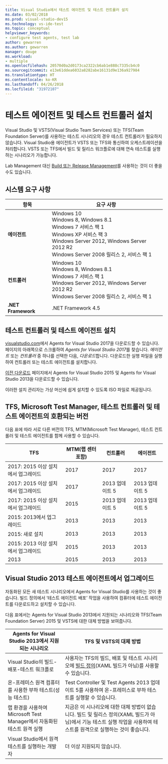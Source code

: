 ```yaml
---
title: Visual Studio에서 테스트 에이전트 및 테스트 컨트롤러 설치
ms.date: 03/02/2018
ms.prod: visual-studio-dev15
ms.technology: vs-ide-test
ms.topic: conceptual
helpviewer_keywords:
- configure test agents, test lab
author: gewarren
ms.author: gewarren
manager: douge
ms.workload:
- multiple
ms.openlocfilehash: 20570d0a2d0173ca2322cb6ab1e888c7335cb4c0
ms.sourcegitcommit: e13e61ddea6032a8282abe16131d9e136a927984
ms.translationtype: HT
ms.contentlocale: ko-KR
ms.lasthandoff: 04/26/2018
ms.locfileid: "31972107"
---
```

# <a name="install-test-agents-and-test-controllers"></a>테스트 에이전트 및 테스트 컨트롤러 설치

Visual Studio 및 VSTS(Visual Studio Team Services) 또는 TFS(Team Foundation Server)를 사용하는 테스트 시나리오의 경우 테스트 컨트롤러가 필요하지 않습니다. Visual Studio용 에이전트가 VSTS 또는 TFS와 통신하여 오케스트레이션을 처리합니다. VSTS 또는 TFS에서 빌드 및 릴리스 워크플로에 대해 연속 테스트를 실행하는 시나리오가 가능합니다.

Lab Management 대신 [Build 또는 Release Management](use-build-or-rm-instead-of-lab-management.md)를 사용하는 것이 더 좋을 수도 있습니다.

## <a name="system-requirements"></a>시스템 요구 사항

| 항목 | 요구 사항 |
| ---- | ------------ |
| **에이전트** | Windows 10<br />Windows 8, Windows 8.1<br />Windows 7 서비스 팩 1<br />Windows XP 서비스 팩 3<br />Windows Server 2012, Windows Server 2012 R2<br />Windows Server 2008 릴리스 2, 서비스 팩 1 |
| **컨트롤러** | Windows 10<br />Windows 8, Windows 8.1<br />Windows 7 서비스 팩 1<br />Windows Server 2012, Windows Server 2012 R2<br />Windows Server 2008 릴리스 2, 서비스 팩 1 |
| **.NET Framework** | .NET Framework 4.5 |

## <a name="install-the-test-controller-and-test-agents"></a>테스트 컨트롤러 및 테스트 에이전트 설치

[visualstudio.com](https://www.visualstudio.com/downloads/?q=agents)에서 Agents for Visual Studio 2017을 다운로드할 수 있습니다. 페이지의 아래쪽으로 스크롤하여 *Agents for Visual Studio 2017*를 찾습니다. *에이전트* 또는 *컨트롤러* 중 하나를 선택한 다음, *다운로드*합니다. 다운로드한 실행 파일을 실행하여 컨트롤러 또는 테스트 에이전트를 설치합니다.

[이전 다운로드](https://www.visualstudio.com/vs/older-downloads/) 페이지에서 Agents for Visual Studio 2015 및 Agents for Visual Studio 2013을 다운로드할 수 있습니다.

이러한 설치 관리자는 가상 머신에 쉽게 설치할 수 있도록 ISO 파일로 제공됩니다.

## <a name="compatible-versions-of-tfs-microsoft-test-manager-the-test-controller-and-test-agent"></a>TFS, Microsoft Test Manager, 테스트 컨트롤러 및 테스트 에이전트의 호환되는 버전

다음 표에 따라 서로 다른 버전의 TFS, MTM(Microsoft Test Manager), 테스트 컨트롤러 및 테스트 에이전트를 함께 사용할 수 있습니다.

| TFS | MTM(랩 센터 포함) | 컨트롤러 | 에이전트 |
| --- | -------------------------------------- | ---------- | ----- |
| 2017: 2015 이상 설치에서 업그레이드 | 2017 | 2017 | 2017 |
| 2017: 2015 이상 설치에서 업그레이드 | 2017 | 2013 업데이트 5 | 2013 업데이트 5 |
| 2017: 2015 이상 설치에서 업그레이드 | 2015 | 2013 업데이트 5 | 2013 업데이트 5 |
| 2015: 2013에서 업그레이드 | 2013 | 2013 |2013 |
| 2015: 새로 설치 | 2013 | 2013 | 2013 |
| 2015: 2013 이상 설치에서 업그레이드 | 2015 | 2013 | 2013 |
| 2013 | 2015 | 2013 | 2013 |

## <a name="upgrade-from-visual-studio-2013-test-agents"></a>Visual Studio 2013 테스트 에이전트에서 업그레이드

자동화된 모든 새 테스트 시나리오에서 Agents for Visual Studio를 사용하는 것이 좋습니다. 빌드 정의에서 ‘테스트 에이전트 배포’ 작업을 사용하여 컴퓨터에 테스트 에이전트를 다운로드하고 설치할 수 있습니다.

다음 표에서는 Agents for Visual Studio 2013에서 지원되는 시나리오와 TFS(Team Foundation Server) 2015 및 VSTS에 대한 대체 방법을 보여줍니다.

| Agents for Visual Studio 2013에서 지원되는 시나리오 | TFS 및 VSTS의 대체 방법 |
| --- | --- |
| Visual Studio의 빌드-배포-테스트 워크플로 | 사용자는 TFS의 빌드, 배포 및 테스트 시나리오에 [빌드 정의](/vsts/build-release/)(XAML 빌드가 아님)를 사용할 수 있습니다. |
| 온-프레미스 원격 컴퓨터를 사용한 부하 테스트(성능 테스트) | Test Controller 및 Test Agents 2013 업데이트 5를 사용하여 온-프레미스로 부하 테스트를 실행할 수 있습니다. |
| 랩 환경을 사용하여 Microsoft Test Manager에서 자동화된 테스트 원격 실행 | 지금은 이 시나리오에 대한 대체 방법이 없습니다. 빌드 및 릴리스 정의(XAML 빌드가 아님)에서 기능 테스트 실행 작업을 사용하여 테스트를 원격으로 실행하는 것이 좋습니다. |
| Visual Studio에서 원격 테스트를 실행하는 개발자 | 더 이상 지원되지 않습니다. |
